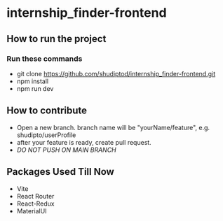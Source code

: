 # internship_finder-frontend
## How to run the project 
### Run these commands
- git clone https://github.com/shudiptod/internship_finder-frontend.git
- npm install
- npm run dev

## How to contribute
- Open a new branch. branch name will be "yourName/feature", e.g. shudipto/userProfile
- after your feature is ready, create pull request.
- *DO NOT PUSH ON MAIN BRANCH*

## Packages Used Till Now
- Vite
- React Router
- React-Redux
- MaterialUI